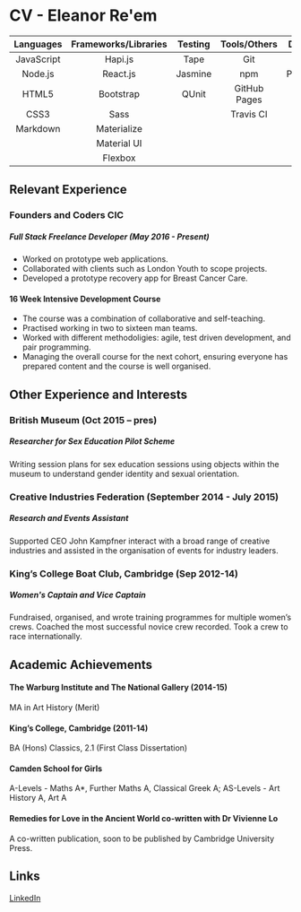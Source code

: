 # CV - Eleanor Re'em

| Languages | Frameworks/Libraries | Testing   | Tools/Others | Databases |
|:---------:|:--------------------:|:---------:|:------------:|:---------:|
| JavaScript| Hapi.js              | Tape      | Git          | Redis     | 
| Node.js   | React.js             | Jasmine   | npm          | PostgreSQL|
| HTML5     | Bootstrap            | QUnit     | GitHub Pages | |
| CSS3      | Sass                 |           | Travis CI    | |
| Markdown  | Materialize          |           |              | |
|           | Material UI          |           |              | |
|           | Flexbox              |           |              ||
## Relevant Experience
### Founders and Coders CIC
##### Full Stack Freelance Developer (May 2016 - Present)

* Worked on prototype web applications. 
* Collaborated with clients such as London Youth to scope projects. 
* Developed a prototype recovery app for Breast Cancer Care. 

#### 16 Week Intensive Development Course

* The course was a combination of collaborative and self-teaching. 
* Practised working in two to sixteen man teams. 
* Worked with different methodoligies: agile, test driven development, and pair programming. 
* Managing the overall course for the next cohort, ensuring everyone has prepared content and the course is well organised. 

## Other Experience and Interests
### British Museum (Oct 2015 – pres)
##### Researcher for Sex Education Pilot Scheme
Writing session plans for sex education sessions using objects within the museum to understand gender identity and sexual orientation.

### Creative Industries Federation (September 2014 - July 2015)
##### Research and Events Assistant
Supported CEO John Kampfner interact with a broad range of creative industries and assisted in the organisation of events for industry leaders. 

### King’s College Boat Club, Cambridge (Sep 2012-14)
##### Women's Captain and Vice Captain
Fundraised, organised, and wrote training programmes for multiple women’s crews. Coached the most successful novice crew recorded. Took a crew to race internationally.

## Academic Achievements
#### The Warburg Institute and The National Gallery (2014-15)
MA in Art History (Merit)

#### King’s College, Cambridge (2011-14)
BA (Hons) Classics, 2.1 (First Class Dissertation) 

#### Camden School for Girls
A-Levels - Maths A*, Further Maths A, Classical Greek A;  AS-Levels - Art History A, Art A

#### Remedies for Love in the Ancient World co-written with Dr Vivienne Lo
A co-written publication, soon to be published by Cambridge University Press.

## Links
[LinkedIn](https://uk.linkedin.com/in/eleanor-re-em-b64695a3)

